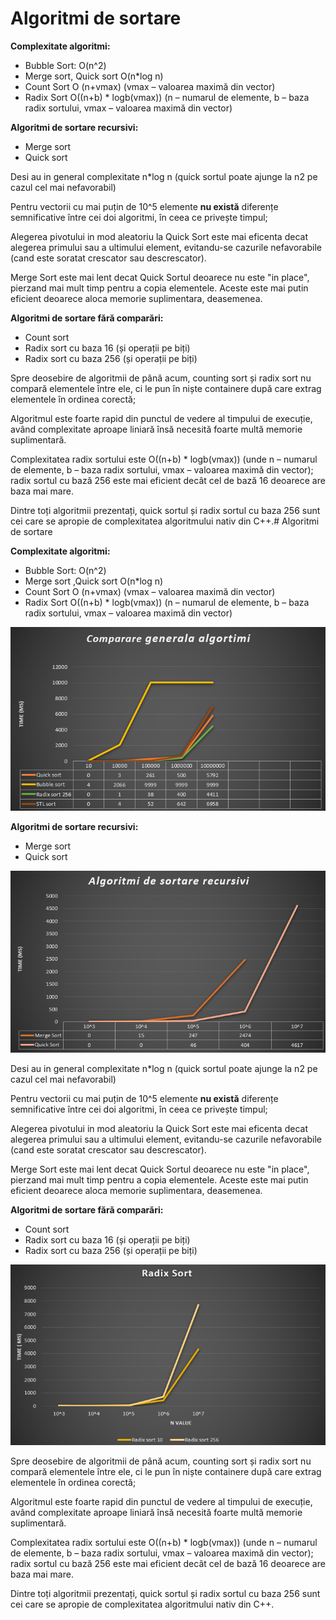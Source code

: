 
# Algoritmi de sortare

**Complexitate algoritmi:** 

- Bubble Sort: O(n^2)
- Merge sort, Quick sort O(n\*log n)
- Count Sort O (n+vmax) (vmax – valoarea maximă din vector)
- Radix Sort O((n+b) \* logb(vmax)) (n – numarul de elemente, b – baza radix sortului, vmax – valoarea maximă din vector)

 **Algoritmi de sortare recursivi:**

- Merge sort
- Quick sort

Desi au in general complexitate n\*log n (quick sortul poate ajunge la n2 pe cazul cel mai nefavorabil)

Pentru vectorii cu mai puțin de 10^5 elemente **nu există** diferențe semnificative între cei doi algoritmi, în ceea ce privește timpul;

Alegerea pivotului in mod aleatoriu la Quick Sort este mai eficenta decat alegerea primului sau a ultimului element, evitandu-se cazurile nefavorabile (cand este soratat crescator sau descrescator).

Merge Sort este mai lent decat Quick Sortul deoarece nu este &quot;in place&quot;, pierzand mai mult timp pentru a copia elementele. Aceste este mai putin eficient deoarece aloca memorie suplimentara, deasemenea.

**Algoritmi de sortare fără comparări:**

- Count sort
- Radix sort cu baza 16 (și operații pe biți)
- Radix sort cu baza 256 (și operații pe biți)

Spre deosebire de algoritmii de până acum, counting sort și radix sort nu compară elementele între ele, ci le pun în niște containere după care extrag elementele în ordinea corectă;

Algoritmul este foarte rapid din punctul de vedere al timpului de execuție, având complexitate aproape liniară însă necesită foarte multă memorie suplimentară.

Complexitatea radix sortului este O((n+b) \* logb(vmax)) (unde n – numarul de elemente, b – baza radix sortului, vmax – valoarea maximă din vector); radix sortul cu bază 256 este mai eficient decât cel de bază 16 deoarece are baza mai mare.

Dintre toți algoritmii prezentați, quick sortul și radix sortul cu baza 256 sunt cei care se apropie de complexitatea algoritmului nativ din C++.# Algoritmi de sortare

**Complexitate algoritmi:** 

- Bubble Sort: O(n^2)
- Merge sort ,Quick sort O(n\*log n)
- Count Sort O (n+vmax) (vmax – valoarea maximă din vector)
- Radix Sort O((n+b) \* logb(vmax)) (n – numarul de elemente, b – baza radix sortului, vmax – valoarea maximă din vector)

![comparare_generala](./static/img/comparare_generala.png)

 **Algoritmi de sortare recursivi:**

- Merge sort
- Quick sort

![recursivi](./static/img/recursivi.png)

Desi au in general complexitate n\*log n (quick sortul poate ajunge la n2 pe cazul cel mai nefavorabil)

Pentru vectorii cu mai puțin de 10^5 elemente **nu există** diferențe semnificative între cei doi algoritmi, în ceea ce privește timpul;

Alegerea pivotului in mod aleatoriu la Quick Sort este mai eficenta decat alegerea primului sau a ultimului element, evitandu-se cazurile nefavorabile (cand este soratat crescator sau descrescator).

Merge Sort este mai lent decat Quick Sortul deoarece nu este &quot;in place&quot;, pierzand mai mult timp pentru a copia elementele. Aceste este mai putin eficient deoarece aloca memorie suplimentara, deasemenea.

**Algoritmi de sortare fără comparări:**

- Count sort
- Radix sort cu baza 16 (și operații pe biți)
- Radix sort cu baza 256 (și operații pe biți)

![radix_sort](./static/img/radix.png)

Spre deosebire de algoritmii de până acum, counting sort și radix sort nu compară elementele între ele, ci le pun în niște containere după care extrag elementele în ordinea corectă;

Algoritmul este foarte rapid din punctul de vedere al timpului de execuție, având complexitate aproape liniară însă necesită foarte multă memorie suplimentară.

Complexitatea radix sortului este O((n+b) \* logb(vmax)) (unde n – numarul de elemente, b – baza radix sortului, vmax – valoarea maximă din vector); radix sortul cu bază 256 este mai eficient decât cel de bază 16 deoarece are baza mai mare.

Dintre toți algoritmii prezentați, quick sortul și radix sortul cu baza 256 sunt cei care se apropie de complexitatea algoritmului nativ din C++.